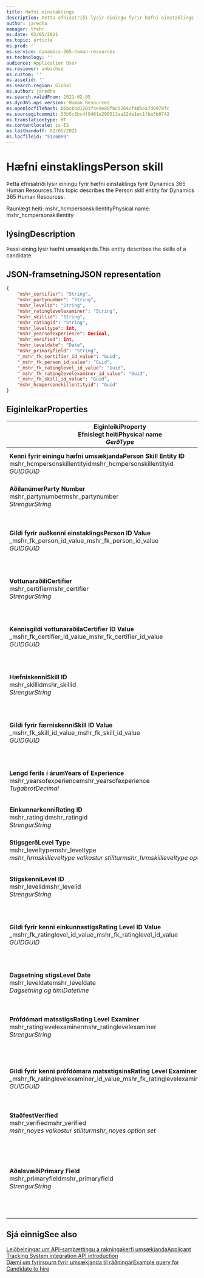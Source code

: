 ```yaml
---
title: Hæfni einstaklings
description: Þetta efnisatriði lýsir einingu fyrir hæfni einstaklings fyrir Dynamics 365 Human Resources.
author: jaredha
manager: tfehr
ms.date: 02/05/2021
ms.topic: article
ms.prod: ''
ms.service: dynamics-365-human-resources
ms.technology: ''
audience: Application User
ms.reviewer: anbichse
ms.custom: ''
ms.assetid: ''
ms.search.region: Global
ms.author: jaredha
ms.search.validFrom: 2021-02-05
ms.dyn365.ops.version: Human Resources
ms.openlocfilehash: b6bcbbd1203f4e9e80f6c5264cf4d5ea7d0970fc
ms.sourcegitcommit: 33b5c8bc4f9461e290513aa22de1ec1fba3b0742
ms.translationtype: HT
ms.contentlocale: is-IS
ms.lasthandoff: 02/05/2021
ms.locfileid: "5126099"
---
```

# <a name="person-skill"></a><span data-ttu-id="283c3-103">Hæfni einstaklings</span><span class="sxs-lookup"><span data-stu-id="283c3-103">Person skill</span></span>

<span data-ttu-id="283c3-104">Þetta efnisatriði lýsir einingu fyrir hæfni einstaklings fyrir Dynamics 365 Human Resources.</span><span class="sxs-lookup"><span data-stu-id="283c3-104">This topic describes the Person skill entity for Dynamics 365 Human Resources.</span></span>

<span data-ttu-id="283c3-105">Raunlægt heiti: mshr_hcmpersonskillentity</span><span class="sxs-lookup"><span data-stu-id="283c3-105">Physical name: mshr_hcmpersonskillentity</span></span>

## <a name="description"></a><span data-ttu-id="283c3-106">lýsing</span><span class="sxs-lookup"><span data-stu-id="283c3-106">Description</span></span>

<span data-ttu-id="283c3-107">Þessi eining lýsir hæfni umsækjanda.</span><span class="sxs-lookup"><span data-stu-id="283c3-107">This entity describes the skills of a candidate.</span></span>

## <a name="json-representation"></a><span data-ttu-id="283c3-108">JSON-framsetning</span><span class="sxs-lookup"><span data-stu-id="283c3-108">JSON representation</span></span>

```json
{
    "mshr_certifier": "String",
    "mshr_partynumber": "String",
    "mshr_levelid": "String",
    "mshr_ratinglevelexaminer": "String",
    "mshr_skillid": "String",
    "mshr_ratingid": "String",
    "mshr_leveltype": Int,
    "mshr_yearsofexperience": Decimal,
    "mshr_verified": Int,
    "mshr_leveldate": "Date",
    "mshr_primaryfield": "String",
    "_mshr_fk_certifier_id_value": "Guid",
    "_mshr_fk_person_id_value": "Guid",
    "_mshr_fk_ratinglevel_id_value": "Guid",
    "_mshr_fk_ratinglevelexaminer_id_value": "Guid",
    "_mshr_fk_skill_id_value": "Guid",
    "mshr_hcmpersonskillentityid": "Guid"
}
```

## <a name="properties"></a><span data-ttu-id="283c3-109">Eiginleikar</span><span class="sxs-lookup"><span data-stu-id="283c3-109">Properties</span></span>

| <span data-ttu-id="283c3-110">Eiginleiki</span><span class="sxs-lookup"><span data-stu-id="283c3-110">Property</span></span><br><span data-ttu-id="283c3-111">**Efnislegt heiti**</span><span class="sxs-lookup"><span data-stu-id="283c3-111">**Physical name**</span></span><br><span data-ttu-id="283c3-112">**_Gerð_**</span><span class="sxs-lookup"><span data-stu-id="283c3-112">**_Type_**</span></span> | <span data-ttu-id="283c3-113">Nota</span><span class="sxs-lookup"><span data-stu-id="283c3-113">Use</span></span> | <span data-ttu-id="283c3-114">lýsing</span><span class="sxs-lookup"><span data-stu-id="283c3-114">Description</span></span> |
| --- | --- | --- |
| <span data-ttu-id="283c3-115">**Kenni fyrir einingu hæfni umsækjanda**</span><span class="sxs-lookup"><span data-stu-id="283c3-115">**Person Skill Entity ID**</span></span><br><span data-ttu-id="283c3-116">mshr_hcmpersonskillentityid</span><span class="sxs-lookup"><span data-stu-id="283c3-116">mshr_hcmpersonskillentityid</span></span><br><span data-ttu-id="283c3-117">*GUID*</span><span class="sxs-lookup"><span data-stu-id="283c3-117">*GUID*</span></span> | <span data-ttu-id="283c3-118">Lesa eingöngu</span><span class="sxs-lookup"><span data-stu-id="283c3-118">Read-only</span></span><br><span data-ttu-id="283c3-119">Krafa</span><span class="sxs-lookup"><span data-stu-id="283c3-119">Required</span></span> | <span data-ttu-id="283c3-120">Kerfismyndað einkvæmt kenni fyrir færslueininguna.</span><span class="sxs-lookup"><span data-stu-id="283c3-120">System-generated unique identifier for the entity record.</span></span> |
| <span data-ttu-id="283c3-121">**Aðilanúmer**</span><span class="sxs-lookup"><span data-stu-id="283c3-121">**Party Number**</span></span><br><span data-ttu-id="283c3-122">mshr_partynumber</span><span class="sxs-lookup"><span data-stu-id="283c3-122">mshr_partynumber</span></span><br><span data-ttu-id="283c3-123">*Strengur*</span><span class="sxs-lookup"><span data-stu-id="283c3-123">*String*</span></span> | <span data-ttu-id="283c3-124">Lesa/skrifa</span><span class="sxs-lookup"><span data-stu-id="283c3-124">Read/write</span></span><br><span data-ttu-id="283c3-125">Krafa</span><span class="sxs-lookup"><span data-stu-id="283c3-125">Required</span></span> |   <span data-ttu-id="283c3-126">Kenni fyrir færslu tengds aðila (einstaklings).</span><span class="sxs-lookup"><span data-stu-id="283c3-126">The ID of the associated party (person) record.</span></span> |
| <span data-ttu-id="283c3-127">**Gildi fyrir auðkenni einstaklings**</span><span class="sxs-lookup"><span data-stu-id="283c3-127">**Person ID Value**</span></span><br><span data-ttu-id="283c3-128">_mshr_fk_person_id_value</span><span class="sxs-lookup"><span data-stu-id="283c3-128">_mshr_fk_person_id_value</span></span><br><span data-ttu-id="283c3-129">*GUID*</span><span class="sxs-lookup"><span data-stu-id="283c3-129">*GUID*</span></span> | <span data-ttu-id="283c3-130">Lesa eingöngu</span><span class="sxs-lookup"><span data-stu-id="283c3-130">Read-only</span></span><br><span data-ttu-id="283c3-131">Krafa</span><span class="sxs-lookup"><span data-stu-id="283c3-131">Required</span></span><br><span data-ttu-id="283c3-132">Framandlykill: mshr_dirpersonentityid of mshr_dirpersonentity</span><span class="sxs-lookup"><span data-stu-id="283c3-132">Foreign key: mshr_dirpersonentityid of mshr_dirpersonentity</span></span> | <span data-ttu-id="283c3-133">Kerfismynduð kenni fyrir færslueiningu aðila (einstaklings).</span><span class="sxs-lookup"><span data-stu-id="283c3-133">The system-generated identifier of the party (person) entity record.</span></span> |
| <span data-ttu-id="283c3-134">**Vottunaraðili**</span><span class="sxs-lookup"><span data-stu-id="283c3-134">**Certifier**</span></span><br><span data-ttu-id="283c3-135">mshr_certifier</span><span class="sxs-lookup"><span data-stu-id="283c3-135">mshr_certifier</span></span><br><span data-ttu-id="283c3-136">*Strengur*</span><span class="sxs-lookup"><span data-stu-id="283c3-136">*String*</span></span> | <span data-ttu-id="283c3-137">Lesa/skrifa</span><span class="sxs-lookup"><span data-stu-id="283c3-137">Read/write</span></span><br><span data-ttu-id="283c3-138">Valfrjálst</span><span class="sxs-lookup"><span data-stu-id="283c3-138">Optional</span></span> | <span data-ttu-id="283c3-139">Starfsmannanúmer starfsmannsins sem vottaði þessa hæfni.</span><span class="sxs-lookup"><span data-stu-id="283c3-139">The personnel number of the worker who certified this skill.</span></span> |
| <span data-ttu-id="283c3-140">**Kennisgildi vottunaraðila**</span><span class="sxs-lookup"><span data-stu-id="283c3-140">**Certifier ID Value**</span></span><br><span data-ttu-id="283c3-141">_mshr_fk_certifier_id_value</span><span class="sxs-lookup"><span data-stu-id="283c3-141">_mshr_fk_certifier_id_value</span></span><br><span data-ttu-id="283c3-142">*GUID*</span><span class="sxs-lookup"><span data-stu-id="283c3-142">*GUID*</span></span> | <span data-ttu-id="283c3-143">Lesa eingöngu</span><span class="sxs-lookup"><span data-stu-id="283c3-143">Read-only</span></span><br><span data-ttu-id="283c3-144">Valfrjálst</span><span class="sxs-lookup"><span data-stu-id="283c3-144">Optional</span></span><br><span data-ttu-id="283c3-145">Framandlykill: mshr_hcmworkerentityid of mshr_hcmworkerentity</span><span class="sxs-lookup"><span data-stu-id="283c3-145">Foreign key: mshr_hcmworkerentityid of mshr_hcmworkerentity</span></span> | <span data-ttu-id="283c3-146">Einkvæmt kerfismyndað kenni starfsmannaskráar fyrir starfsmanninn sem vottaði hæfnina.</span><span class="sxs-lookup"><span data-stu-id="283c3-146">System-generated unique identifier of the worker record for the worker who certified the skill.</span></span> |
| <span data-ttu-id="283c3-147">**Hæfniskenni**</span><span class="sxs-lookup"><span data-stu-id="283c3-147">**Skill ID**</span></span><br><span data-ttu-id="283c3-148">mshr_skillid</span><span class="sxs-lookup"><span data-stu-id="283c3-148">mshr_skillid</span></span><br><span data-ttu-id="283c3-149">*Strengur*</span><span class="sxs-lookup"><span data-stu-id="283c3-149">*String*</span></span> | <span data-ttu-id="283c3-150">Lesa/skrifa</span><span class="sxs-lookup"><span data-stu-id="283c3-150">Read/write</span></span><br><span data-ttu-id="283c3-151">Krafa</span><span class="sxs-lookup"><span data-stu-id="283c3-151">Required</span></span> | <span data-ttu-id="283c3-152">Kenni hæfninnar sem er skilgreind í Human Resources.</span><span class="sxs-lookup"><span data-stu-id="283c3-152">The identifier of the skill defined in Human Resources.</span></span> |
| <span data-ttu-id="283c3-153">**Gildi fyrir færniskenni**</span><span class="sxs-lookup"><span data-stu-id="283c3-153">**Skill ID Value**</span></span><br><span data-ttu-id="283c3-154">_mshr_fk_skill_id_value</span><span class="sxs-lookup"><span data-stu-id="283c3-154">_mshr_fk_skill_id_value</span></span><br><span data-ttu-id="283c3-155">*GUID*</span><span class="sxs-lookup"><span data-stu-id="283c3-155">*GUID*</span></span> | <span data-ttu-id="283c3-156">Lesa eingöngu</span><span class="sxs-lookup"><span data-stu-id="283c3-156">Read-only</span></span><br><span data-ttu-id="283c3-157">Krafa</span><span class="sxs-lookup"><span data-stu-id="283c3-157">Required</span></span><br><span data-ttu-id="283c3-158">Framandlykill: mshr_hcmskillentityid of mshr_hcmskillentity</span><span class="sxs-lookup"><span data-stu-id="283c3-158">Foreign key: mshr_hcmskillentityid of mshr_hcmskillentity</span></span> | <span data-ttu-id="283c3-159">Kerfismyndað kenni valinnar hæfni.</span><span class="sxs-lookup"><span data-stu-id="283c3-159">The system-generated identifier of the selected skill.</span></span> |
| <span data-ttu-id="283c3-160">**Lengd ferils í árum**</span><span class="sxs-lookup"><span data-stu-id="283c3-160">**Years of Experience**</span></span><br><span data-ttu-id="283c3-161">mshr_yearsofexperience</span><span class="sxs-lookup"><span data-stu-id="283c3-161">mshr_yearsofexperience</span></span><br><span data-ttu-id="283c3-162">*Tugabrot*</span><span class="sxs-lookup"><span data-stu-id="283c3-162">*Decimal*</span></span> | <span data-ttu-id="283c3-163">Lesa/skrifa</span><span class="sxs-lookup"><span data-stu-id="283c3-163">Read/write</span></span><br><span data-ttu-id="283c3-164">Valfrjálst</span><span class="sxs-lookup"><span data-stu-id="283c3-164">Optional</span></span> | <span data-ttu-id="283c3-165">Reynsla í árum sem umsækjandi hefur í þessari hæfni.</span><span class="sxs-lookup"><span data-stu-id="283c3-165">The years of experience the candidate has in this skill.</span></span> |
| <span data-ttu-id="283c3-166">**Einkunnarkenni**</span><span class="sxs-lookup"><span data-stu-id="283c3-166">**Rating ID**</span></span><br><span data-ttu-id="283c3-167">mshr_ratingid</span><span class="sxs-lookup"><span data-stu-id="283c3-167">mshr_ratingid</span></span><br><span data-ttu-id="283c3-168">*Strengur*</span><span class="sxs-lookup"><span data-stu-id="283c3-168">*String*</span></span> | <span data-ttu-id="283c3-169">Lesa/skrifa</span><span class="sxs-lookup"><span data-stu-id="283c3-169">Read/write</span></span><br><span data-ttu-id="283c3-170">Krafa</span><span class="sxs-lookup"><span data-stu-id="283c3-170">Required</span></span> | <span data-ttu-id="283c3-171">Gerð matsstigs.</span><span class="sxs-lookup"><span data-stu-id="283c3-171">The rating scale type.</span></span> <span data-ttu-id="283c3-172">Fyrir þessa einingu er gildið **Hæfni**.</span><span class="sxs-lookup"><span data-stu-id="283c3-172">For this entity, the value is **Skills**.</span></span> |
| <span data-ttu-id="283c3-173">**Stigsgerð**</span><span class="sxs-lookup"><span data-stu-id="283c3-173">**Level Type**</span></span><br><span data-ttu-id="283c3-174">mshr_leveltype</span><span class="sxs-lookup"><span data-stu-id="283c3-174">mshr_leveltype</span></span><br><span data-ttu-id="283c3-175">*mshr_hrmskillleveltype valkostur stilltur*</span><span class="sxs-lookup"><span data-stu-id="283c3-175">*mshr_hrmskillleveltype option set*</span></span> | <span data-ttu-id="283c3-176">Lesa/skrifa</span><span class="sxs-lookup"><span data-stu-id="283c3-176">Read/write</span></span><br><span data-ttu-id="283c3-177">Krafa</span><span class="sxs-lookup"><span data-stu-id="283c3-177">Required</span></span> | <span data-ttu-id="283c3-178">Gerð flokkunar fyrir stigið sem úthlutað er á hæfnina.</span><span class="sxs-lookup"><span data-stu-id="283c3-178">A type categorization for the level assigned to the skill.</span></span> |
| <span data-ttu-id="283c3-179">**Stigskenni**</span><span class="sxs-lookup"><span data-stu-id="283c3-179">**Level ID**</span></span><br><span data-ttu-id="283c3-180">mshr_levelid</span><span class="sxs-lookup"><span data-stu-id="283c3-180">mshr_levelid</span></span><br><span data-ttu-id="283c3-181">*Strengur*</span><span class="sxs-lookup"><span data-stu-id="283c3-181">*String*</span></span> | <span data-ttu-id="283c3-182">Lesa/skrifa</span><span class="sxs-lookup"><span data-stu-id="283c3-182">Read/write</span></span><br><span data-ttu-id="283c3-183">Krafa</span><span class="sxs-lookup"><span data-stu-id="283c3-183">Required</span></span> | <span data-ttu-id="283c3-184">Kenni matsstigs sem umsækjandi hefur fyrir þessa hæfni.</span><span class="sxs-lookup"><span data-stu-id="283c3-184">The ID of the Rating Level the candidate has for this skill.</span></span> |
| <span data-ttu-id="283c3-185">**Gildi fyrir kenni einkunnastigs**</span><span class="sxs-lookup"><span data-stu-id="283c3-185">**Rating Level ID Value**</span></span><br><span data-ttu-id="283c3-186">_mshr_fk_ratinglevel_id_value</span><span class="sxs-lookup"><span data-stu-id="283c3-186">_mshr_fk_ratinglevel_id_value</span></span><br><span data-ttu-id="283c3-187">*GUID*</span><span class="sxs-lookup"><span data-stu-id="283c3-187">*GUID*</span></span> | <span data-ttu-id="283c3-188">Lesa eingöngu</span><span class="sxs-lookup"><span data-stu-id="283c3-188">Read-only</span></span><br><span data-ttu-id="283c3-189">Krafa</span><span class="sxs-lookup"><span data-stu-id="283c3-189">Required</span></span><br><span data-ttu-id="283c3-190">Framandlykill: mshr_hcmratinglevelentityid of mshr_hcmratinglevelentity</span><span class="sxs-lookup"><span data-stu-id="283c3-190">Foreign key: mshr_hcmratinglevelentityid of mshr_hcmratinglevelentity</span></span> | <span data-ttu-id="283c3-191">Kerfismyndað kenni matsstigsins.</span><span class="sxs-lookup"><span data-stu-id="283c3-191">The system-generated identifier of the rating level.</span></span> |
| <span data-ttu-id="283c3-192">**Dagsetning stigs**</span><span class="sxs-lookup"><span data-stu-id="283c3-192">**Level Date**</span></span><br><span data-ttu-id="283c3-193">mshr_leveldate</span><span class="sxs-lookup"><span data-stu-id="283c3-193">mshr_leveldate</span></span><br><span data-ttu-id="283c3-194">*Dagsetning og tími*</span><span class="sxs-lookup"><span data-stu-id="283c3-194">*Datetime*</span></span> | <span data-ttu-id="283c3-195">Lesa/skrifa</span><span class="sxs-lookup"><span data-stu-id="283c3-195">Read/write</span></span><br><span data-ttu-id="283c3-196">Krafa</span><span class="sxs-lookup"><span data-stu-id="283c3-196">Required</span></span> | <span data-ttu-id="283c3-197">Dagsetningin þegar umsækjandi var metinn í hæfninni.</span><span class="sxs-lookup"><span data-stu-id="283c3-197">The date at which the candidate was rated in the skill.</span></span> |
| <span data-ttu-id="283c3-198">**Prófdómari matsstigs**</span><span class="sxs-lookup"><span data-stu-id="283c3-198">**Rating Level Examiner**</span></span><br><span data-ttu-id="283c3-199">mshr_ratinglevelexaminer</span><span class="sxs-lookup"><span data-stu-id="283c3-199">mshr_ratinglevelexaminer</span></span><br><span data-ttu-id="283c3-200">*Strengur*</span><span class="sxs-lookup"><span data-stu-id="283c3-200">*String*</span></span> | <span data-ttu-id="283c3-201">Lesa/skrifa</span><span class="sxs-lookup"><span data-stu-id="283c3-201">Read/write</span></span><br><span data-ttu-id="283c3-202">Valfrjálst</span><span class="sxs-lookup"><span data-stu-id="283c3-202">Optional</span></span> | <span data-ttu-id="283c3-203">Starfsmannanúmer starfsmannsins sem gaf umsækjanda einkunn.</span><span class="sxs-lookup"><span data-stu-id="283c3-203">The personnel number of the worker who rated the candidate.</span></span> |
| <span data-ttu-id="283c3-204">**Gildi fyrir kenni prófdómara matsstigsins**</span><span class="sxs-lookup"><span data-stu-id="283c3-204">**Rating Level Examiner ID Value**</span></span><br><span data-ttu-id="283c3-205">_mshr_fk_ratinglevelexaminer_id_value</span><span class="sxs-lookup"><span data-stu-id="283c3-205">_mshr_fk_ratinglevelexaminer_id_value</span></span><br><span data-ttu-id="283c3-206">*GUID*</span><span class="sxs-lookup"><span data-stu-id="283c3-206">*GUID*</span></span> | <span data-ttu-id="283c3-207">Lesa eingöngu</span><span class="sxs-lookup"><span data-stu-id="283c3-207">Read-only</span></span><br><span data-ttu-id="283c3-208">Valfrjálst</span><span class="sxs-lookup"><span data-stu-id="283c3-208">Optional</span></span><br><span data-ttu-id="283c3-209">Framandlykill: mshr_hcmworkerentityid of mshr_hcmworkerentity</span><span class="sxs-lookup"><span data-stu-id="283c3-209">Foreign key: mshr_hcmworkerentityid of mshr_hcmworkerentity</span></span> | <span data-ttu-id="283c3-210">Kerfismyndað kenni starfsmannsins sem skoðaði hæfnisstig umsækjanda.</span><span class="sxs-lookup"><span data-stu-id="283c3-210">The system-generated identifier of the worker who examined the candidate’s skill level.</span></span> |
| <span data-ttu-id="283c3-211">**Staðfest**</span><span class="sxs-lookup"><span data-stu-id="283c3-211">**Verified**</span></span><br><span data-ttu-id="283c3-212">mshr_verified</span><span class="sxs-lookup"><span data-stu-id="283c3-212">mshr_verified</span></span><br><span data-ttu-id="283c3-213">*mshr_noyes valkostur stilltur*</span><span class="sxs-lookup"><span data-stu-id="283c3-213">*mshr_noyes option set*</span></span> | <span data-ttu-id="283c3-214">Lesa/skrifa</span><span class="sxs-lookup"><span data-stu-id="283c3-214">Read/write</span></span><br><span data-ttu-id="283c3-215">Krafa</span><span class="sxs-lookup"><span data-stu-id="283c3-215">Required</span></span> | <span data-ttu-id="283c3-216">Tilgreinir hvort hæfnistigið hafi verið staðfest.</span><span class="sxs-lookup"><span data-stu-id="283c3-216">Indicates whether the assessed skill level has been verified.</span></span> |
| <span data-ttu-id="283c3-217">**Aðalsvæði**</span><span class="sxs-lookup"><span data-stu-id="283c3-217">**Primary Field**</span></span><br><span data-ttu-id="283c3-218">mshr_primaryfield</span><span class="sxs-lookup"><span data-stu-id="283c3-218">mshr_primaryfield</span></span><br><span data-ttu-id="283c3-219">*Strengur*</span><span class="sxs-lookup"><span data-stu-id="283c3-219">*String*</span></span> | <span data-ttu-id="283c3-220">Lesa eingöngu</span><span class="sxs-lookup"><span data-stu-id="283c3-220">Read-only</span></span><br><span data-ttu-id="283c3-221">Krafa</span><span class="sxs-lookup"><span data-stu-id="283c3-221">Required</span></span> | <span data-ttu-id="283c3-222">Svæði sem á að nota sem kennimerki einingafærslu.</span><span class="sxs-lookup"><span data-stu-id="283c3-222">Field to be used as an identifier of the entity record.</span></span> <span data-ttu-id="283c3-223">Samsetning aðilanúmers, stigagerðar, hæfniskennis og dagsetningarstigs</span><span class="sxs-lookup"><span data-stu-id="283c3-223">Combination of party number, level type, skill ID, and level date.</span></span> |

## <a name="see-also"></a><span data-ttu-id="283c3-224">Sjá einnig</span><span class="sxs-lookup"><span data-stu-id="283c3-224">See also</span></span>

[<span data-ttu-id="283c3-225">Leiðbeiningar um API-samþættingu á rakningakerfi umsækjanda</span><span class="sxs-lookup"><span data-stu-id="283c3-225">Applicant Tracking System integration API introduction</span></span>](hr-admin-integration-ats-api-introduction.md)<br>
[<span data-ttu-id="283c3-226">Dæmi um fyrirspurn fyrir umsækjanda til ráðningar</span><span class="sxs-lookup"><span data-stu-id="283c3-226">Example query for Candidate to hire</span></span>](hr-admin-integration-ats-api-candidate-to-hire-example-query.md)

